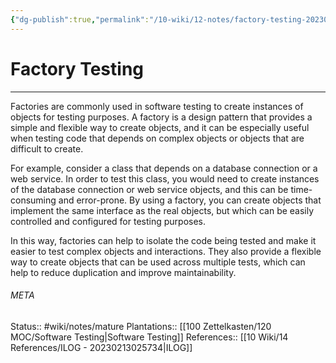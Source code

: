 ```yaml
---
{"dg-publish":true,"permalink":"/10-wiki/12-notes/factory-testing-20230213080635/"}
---
```


# Factory Testing
---
Factories are commonly used in software testing to create instances of objects for testing purposes. A factory is a design pattern that provides a simple and flexible way to create objects, and it can be especially useful when testing code that depends on complex objects or objects that are difficult to create.

For example, consider a class that depends on a database connection or a web service. In order to test this class, you would need to create instances of the database connection or web service objects, and this can be time-consuming and error-prone. By using a factory, you can create objects that implement the same interface as the real objects, but which can be easily controlled and configured for testing purposes.

In this way, factories can help to isolate the code being tested and make it easier to test complex objects and interactions. They also provide a flexible way to create objects that can be used across multiple tests, which can help to reduce duplication and improve maintainability.



###### META
Status:: #wiki/notes/mature 
Plantations:: [[100 Zettelkasten/120 MOC/Software Testing\|Software Testing]]
References:: [[10 Wiki/14 References/ILOG - 20230213025734\|ILOG]]
